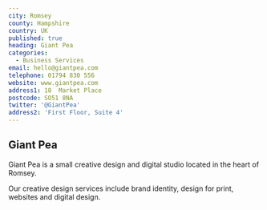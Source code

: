 ```yaml
---
city: Romsey
county: Hampshire
country: UK
published: true
heading: Giant Pea
categories:
  - Business Services
email: hello@giantpea.com
telephone: 01794 830 556
website: www.giantpea.com
address1: 18  Market Place
postcode: SO51 8NA
twitter: '@GiantPea'
address2: 'First Floor, Suite 4'
---
```

## Giant Pea

Giant Pea is a small creative design and digital studio located in the heart of Romsey.

Our creative design services include brand identity, design for print, websites and digital design.
